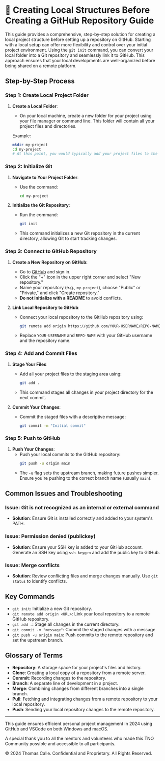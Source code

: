 # 📖 Creating Local Structures Before Creating a GitHub Repository Guide

This guide provides a comprehensive, step-by-step solution for creating a local project structure before setting up a repository on GitHub. Starting with a local setup can offer more flexibility and control over your initial project environment. Using the `git init` command, you can convert your local folder into a Git repository and seamlessly link it to GitHub. This approach ensures that your local developments are well-organized before being shared on a remote platform.

## Step-by-Step Process

### Step 1: Create Local Project Folder

1. **Create a Local Folder**:
   - On your local machine, create a new folder for your project using your file manager or command line. This folder will contain all your project files and directories.

   Example:
   ```sh
   mkdir my-project
   cd my-project
   # At this point, you would typically add your project files to the folder
   ```

### Step 2: Initialize Git

1. **Navigate to Your Project Folder**:
   - Use the command:
     ```sh
     cd my-project
     ```

2. **Initialize the Git Repository**:
   - Run the command:
     ```sh
     git init
     ```
   - This command initializes a new Git repository in the current directory, allowing Git to start tracking changes.

### Step 3: Connect to GitHub Repository

1. **Create a New Repository on GitHub**:
   - Go to [GitHub](https://github.com/) and sign in.
   - Click the "+" icon in the upper right corner and select "New repository."
   - Name your repository (e.g., `my-project`), choose "Public" or "Private," and click "Create repository."
   - **Do not initialize with a README** to avoid conflicts.

2. **Link Local Repository to GitHub**:
   - Connect your local repository to the GitHub repository using:
     ```sh
     git remote add origin https://github.com/YOUR-USERNAME/REPO-NAME.git
     ```
   - Replace `YOUR-USERNAME` and `REPO-NAME` with your GitHub username and the repository name.

### Step 4: Add and Commit Files

1. **Stage Your Files**:
   - Add all your project files to the staging area using:
     ```sh
     git add .
     ```
   - This command stages all changes in your project directory for the next commit.

2. **Commit Your Changes**:
   - Commit the staged files with a descriptive message:
     ```sh
     git commit -m "Initial commit"
     ```

### Step 5: Push to GitHub

1. **Push Your Changes**:
   - Push your local commits to the GitHub repository:
     ```sh
     git push -u origin main
     ```
   - The `-u` flag sets the upstream branch, making future pushes simpler. Ensure you're pushing to the correct branch name (usually `main`).

## Common Issues and Troubleshooting

### Issue: Git is not recognized as an internal or external command
- **Solution**: Ensure Git is installed correctly and added to your system's PATH.

### Issue: Permission denied (publickey)
- **Solution**: Ensure your SSH key is added to your GitHub account. Generate an SSH key using `ssh-keygen` and add the public key to GitHub.

### Issue: Merge conflicts
- **Solution**: Review conflicting files and merge changes manually. Use `git status` to identify conflicts.

## Key Commands

- `git init`: Initialize a new Git repository.
- `git remote add origin <URL>`: Link your local repository to a remote GitHub repository.
- `git add .`: Stage all changes in the current directory.
- `git commit -m "message"`: Commit the staged changes with a message.
- `git push -u origin main`: Push commits to the remote repository and set the upstream branch.

## Glossary of Terms

- **Repository**: A storage space for your project's files and history.
- **Clone**: Creating a local copy of a repository from a remote server.
- **Commit**: Recording changes to the repository.
- **Branch**: A separate line of development in a project.
- **Merge**: Combining changes from different branches into a single branch.
- **Pull**: Fetching and integrating changes from a remote repository to your local repository.
- **Push**: Sending your local repository changes to the remote repository.

---

This guide ensures efficient personal project management in 2024 using GitHub and VSCode on both Windows and macOS.

A special thank you to all the mentors and volunteers who made this TNO Community possible and accessible to all participants.

© 2024 Thomas Calle. Confidential and Proprietary. All Rights Reserved.